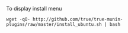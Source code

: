 To display install menu

    wget -qO- http://github.com/true/true-munin-plugins/raw/master/install_ubuntu.sh | bash

